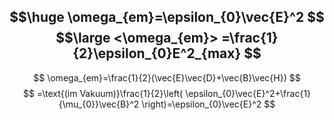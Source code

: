 $$\huge
\omega_{em}=\epsilon_{0}\vec{E}^2
$$
$$\large
<\omega_{em}> =\frac{1}{2}\epsilon_{0}E^2_{max}
$$
---
$$
\omega_{em}=\frac{1}{2}(\vec{E}\vec{D}+\vec{B}\vec{H})
$$
$$
=\text{(im Vakuum)}\frac{1}{2}\left( \epsilon_{0}\vec{E}^2+\frac{1}{\mu_{0}}\vec{B}^2 \right)=\epsilon_{0}\vec{E}^2
$$
